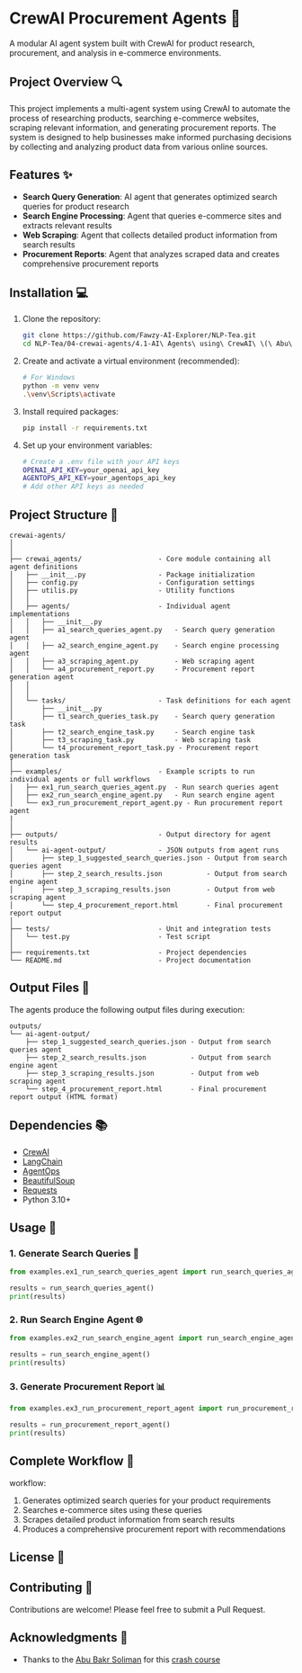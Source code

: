 # CrewAI Procurement Agents 🤖

A modular AI agent system built with CrewAI for product research, procurement, and analysis in e-commerce environments.

## Project Overview 🔍

This project implements a multi-agent system using CrewAI to automate the process of researching products, searching e-commerce websites, scraping relevant information, and generating procurement reports. The system is designed to help businesses make informed purchasing decisions by collecting and analyzing product data from various online sources.

## Features ✨

- **Search Query Generation**: AI agent that generates optimized search queries for product research
- **Search Engine Processing**: Agent that queries e-commerce sites and extracts relevant results
- **Web Scraping**: Agent that collects detailed product information from search results
- **Procurement Reports**: Agent that analyzes scraped data and creates comprehensive procurement reports

## Installation 💻

1. Clone the repository:
   ```bash
   git clone https://github.com/Fawzy-AI-Explorer/NLP-Tea.git
   cd NLP-Tea/04-crewai-agents/4.1-AI\ Agents\ using\ CrewAI\ \(\ Abu\ Bakr\ Soliman\)/crewai-agents
   ```

2. Create and activate a virtual environment (recommended):
   ```bash
   # For Windows
   python -m venv venv
   .\venv\Scripts\activate
   ```

3. Install required packages:
   ```bash
   pip install -r requirements.txt
   ```

4. Set up your environment variables:
   ```bash
   # Create a .env file with your API keys
   OPENAI_API_KEY=your_openai_api_key 
   AGENTOPS_API_KEY=your_agentops_api_key 
   # Add other API keys as needed
   ```

## Project Structure 📂

```
crewai-agents/
│
│
├── crewai_agents/                   - Core module containing all agent definitions
│   ├── __init__.py                  - Package initialization
│   ├── config.py                    - Configuration settings
│   ├── utilis.py                    - Utility functions
│   │
│   ├── agents/                      - Individual agent implementations
│   │   ├── __init__.py
│   │   ├── a1_search_queries_agent.py   - Search query generation agent
│   │   ├── a2_search_engine_agent.py    - Search engine processing agent
│   │   ├── a3_scraping_agent.py         - Web scraping agent
│   │   └── a4_procurement_report.py     - Procurement report generation agent
│   │
│   │
│   └── tasks/                       - Task definitions for each agent
│       ├── __init__.py
│       ├── t1_search_queries_task.py    - Search query generation task
│       ├── t2_search_engine_task.py     - Search engine task
│       ├── t3_scraping_task.py          - Web scraping task
│       └── t4_procurement_report_task.py - Procurement report generation task
│
├── examples/                        - Example scripts to run individual agents or full workflows
│   ├── ex1_run_search_queries_agent.py  - Run search queries agent
│   ├── ex2_run_search_engine_agent.py   - Run search engine agent
│   └── ex3_run_procurement_report_agent.py - Run procurement report agent
|   
│
├── outputs/                         - Output directory for agent results
│   └── ai-agent-output/             - JSON outputs from agent runs
│       ├── step_1_suggested_search_queries.json - Output from search queries agent
│       ├── step_2_search_results.json           - Output from search engine agent
│       ├── step_3_scraping_results.json         - Output from web scraping agent
│       └── step_4_procurement_report.html       - Final procurement report output
│
├── tests/                           - Unit and integration tests
│   └── test.py                      - Test script
│
├── requirements.txt                 - Project dependencies
└── README.md                        - Project documentation
```

## Output Files 📁

The agents produce the following output files during execution:

```
outputs/
└── ai-agent-output/
    ├── step_1_suggested_search_queries.json - Output from search queries agent
    ├── step_2_search_results.json           - Output from search engine agent
    ├── step_3_scraping_results.json         - Output from web scraping agent
    └── step_4_procurement_report.html       - Final procurement report output (HTML format)
```

## Dependencies 📚

- [CrewAI](https://github.com/joaomdmoura/crewAI)
- [LangChain](https://github.com/langchain-ai/langchain)
- [AgentOps](https://github.com/AgentOps-AI/agentops)
- [BeautifulSoup](https://www.crummy.com/software/BeautifulSoup/)
- [Requests](https://requests.readthedocs.io/)
- Python 3.10+

## Usage 🚀

### 1. Generate Search Queries 🔎

```python
from examples.ex1_run_search_queries_agent import run_search_queries_agent

results = run_search_queries_agent()
print(results)
```

### 2. Run Search Engine Agent 🌐

```python
from examples.ex2_run_search_engine_agent import run_search_engine_agent

results = run_search_engine_agent()
print(results)
```

### 3. Generate Procurement Report 📊

```python
from examples.ex3_run_procurement_report_agent import run_procurement_report_agent

results = run_procurement_report_agent()
print(results)
```

## Complete Workflow 🔄

workflow:
1. Generates optimized search queries for your product requirements
2. Searches e-commerce sites using these queries
3. Scrapes detailed product information from search results
4. Produces a comprehensive procurement report with recommendations

## License 📜

## Contributing 🤝

Contributions are welcome! Please feel free to submit a Pull Request.

## Acknowledgments 🙏

- Thanks to the [Abu Bakr Soliman](https://www.linkedin.com/in/bakrianoo/) for this [crash course](https://www.youtube.com/watch?v=DDR4A8-MLQs&t=1s)